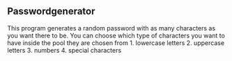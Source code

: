 ## Passwordgenerator

This program generates a random password with as many characters as you want there to be. 
You can choose which type of characters you want to have inside the pool they are chosen from
	1. lowercase letters
	2. uppercase letters
	3. numbers
	4. special characters


